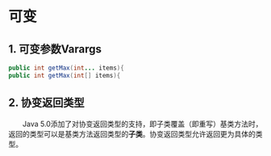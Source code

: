 # 可变

## 1. 可变参数Varargs

```java
public int getMax(int... items){
public int getMax(int[] items){
```

## 2. 协变返回类型

　　Java 5.0添加了对协变返回类型的支持，即子类覆盖（即重写）基类方法时，返回的类型可以是基类方法返回类型的**子类**。协变返回类型允许返回更为具体的类型。
